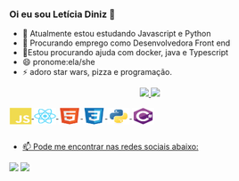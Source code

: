 ### Oi eu  sou Letícia Diniz 👋


- 🌱 Atualmente estou estudando Javascript e Python
- 🔭 Procurando emprego como Desenvolvedora Front end 
- 🤔Estou procurando ajuda com docker, java e Typescript
- 😄 pronome:ela/she
- ⚡ adoro star wars, pizza e programação.

<div align="center">
  <a href="https://github.com/Leticia-1523">
  <img height="180em" src="https://github-readme-stats.vercel.app/api?username=Leticia-1523&show_icons=true&theme=dracula&include_all_commits=true&count_private=true"/>
  <img height="180em" src="https://github-readme-stats.vercel.app/api/top-langs/?username=Leticia-1523&layout=compact&langs_count=7&theme=dracula"/>
</div>

  <div style="display: inline_block"><br>
    <img align="center" alt="tycia-Js" height="30" width="40" src="https://raw.githubusercontent.com/devicons/devicon/master/icons/javascript/javascript-plain.svg">
    <img align="center" alt="tycia-React" height="30" width="40" src="https://raw.githubusercontent.com/devicons/devicon/master/icons/react/react-original.svg">
    <img align="center" alt="tycia-HTML" height="30" width="40" src="https://raw.githubusercontent.com/devicons/devicon/master/icons/html5/html5-original.svg">
    <img align="center" alt="tycia-CSS" height="30" width="40" src="https://raw.githubusercontent.com/devicons/devicon/master/icons/css3/css3-original.svg">
    <img align="center" alt="tycia-Python" height="30" width="40" src="https://raw.githubusercontent.com/devicons/devicon/master/icons/python/python-original.svg">
    <img align="center" alt="tycia-Csharp" height="30" width="40" src="https://raw.githubusercontent.com/devicons/devicon/master/icons/csharp/csharp-original.svg">
   
  </div>
  
  ##
  - 📫 Pode me encontrar nas redes sociais abaixo:
  <div>
    <a href="https://https://www.instagram.com/leticiady7/" target="_blank"><img src="https://img.shields.io/badge/-Instagram-%23E4405F?style=for-the-        badge&logo=instagram&logoColor=white" target="_blank"></a>
    <a href="https://www.linkedin.com/in/letícia-diniz-28a421195/" target="_blank"><img src="https://img.shields.io/badge/-LinkedIn-%230077B5?style=for-the-    badge&logo=linkedin&logoColor=white" target="_blank"></a>   
  </div>
 
